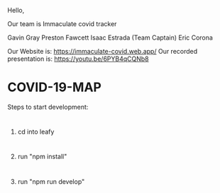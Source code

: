 Hello,

Our team is Immaculate covid tracker

Gavin Gray 
Preston Fawcett
Isaac Estrada (Team Captain)
Eric Corona

Our Website is: https://immaculate-covid.web.app/
Our recorded presentation is: https://youtu.be/6PYB4qCQNb8

# COVID-19-MAP
Steps to start development: 
#
1.  cd into leafy
#
2.  run "npm install"
#
3.  run "npm run develop"
